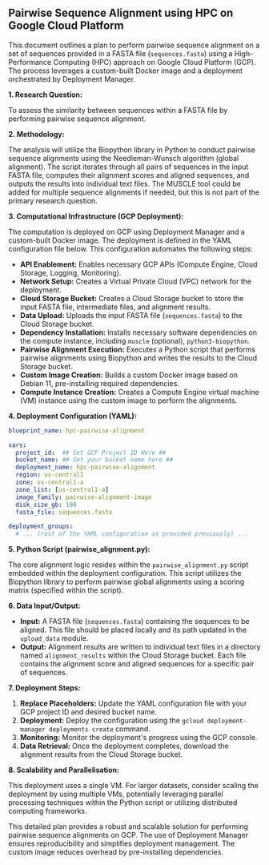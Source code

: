 ## Pairwise Sequence Alignment using HPC on Google Cloud Platform

This document outlines a plan to perform pairwise sequence alignment on a set of sequences provided in a FASTA file (`sequences.fasta`) using a High-Performance Computing (HPC) approach on Google Cloud Platform (GCP). The process leverages a custom-built Docker image and a deployment orchestrated by Deployment Manager.


**1. Research Question:**

To assess the similarity between sequences within a FASTA file by performing pairwise sequence alignment.


**2. Methodology:**

The analysis will utilize the Biopython library in Python to conduct pairwise sequence alignments using the Needleman-Wunsch algorithm (global alignment). The script iterates through all pairs of sequences in the input FASTA file, computes their alignment scores and aligned sequences, and outputs the results into individual text files.  The MUSCLE tool could be added for multiple sequence alignments if needed, but this is not part of the primary research question.

**3. Computational Infrastructure (GCP Deployment):**

The computation is deployed on GCP using Deployment Manager and a custom-built Docker image. The deployment is defined in the YAML configuration file below.  This configuration automates the following steps:

* **API Enablement:** Enables necessary GCP APIs (Compute Engine, Cloud Storage, Logging, Monitoring).
* **Network Setup:** Creates a Virtual Private Cloud (VPC) network for the deployment.
* **Cloud Storage Bucket:** Creates a Cloud Storage bucket to store the input FASTA file, intermediate files, and alignment results.
* **Data Upload:** Uploads the input FASTA file (`sequences.fasta`) to the Cloud Storage bucket.
* **Dependency Installation:** Installs necessary software dependencies on the compute instance, including `muscle` (optional), `python3-biopython`.
* **Pairwise Alignment Execution:** Executes a Python script that performs pairwise alignments using Biopython and writes the results to the Cloud Storage bucket.
* **Custom Image Creation:** Builds a custom Docker image based on Debian 11, pre-installing required dependencies.
* **Compute Instance Creation:** Creates a Compute Engine virtual machine (VM) instance using the custom image to perform the alignments.


**4. Deployment Configuration (YAML):**

```yaml
blueprint_name: hpc-pairwise-alignment

vars:
  project_id:  ## Set GCP Project ID Here ##
  bucket_name: ## Set your bucket name here ##
  deployment_name: hpc-pairwise-alignment
  region: us-central1
  zone: us-central1-a
  zone_list: [us-central1-a]
  image_family: pairwise-alignment-image
  disk_size_gb: 100
  fasta_file: sequences.fasta

deployment_groups:
  # ... (rest of the YAML configuration as provided previously) ...
```

**5. Python Script (pairwise_alignment.py):**

The core alignment logic resides within the `pairwise_alignment.py` script embedded within the deployment configuration. This script utilizes the Biopython library to perform pairwise global alignments using a scoring matrix (specified within the script).


**6.  Data Input/Output:**

* **Input:**  A FASTA file (`sequences.fasta`) containing the sequences to be aligned. This file should be placed locally and its path updated in the `upload_data` module.
* **Output:**  Alignment results are written to individual text files in a directory named `alignment_results` within the Cloud Storage bucket. Each file contains the alignment score and aligned sequences for a specific pair of sequences.


**7. Deployment Steps:**

1.  **Replace Placeholders:** Update the YAML configuration file with your GCP project ID and desired bucket name.
2.  **Deployment:** Deploy the configuration using the `gcloud deployment-manager deployments create` command.
3.  **Monitoring:** Monitor the deployment's progress using the GCP console.
4.  **Data Retrieval:** Once the deployment completes, download the alignment results from the Cloud Storage bucket.


**8.  Scalability and Parallelisation:**

This deployment uses a single VM. For larger datasets, consider scaling the deployment by using multiple VMs, potentially leveraging parallel processing techniques within the Python script or utilizing distributed computing frameworks.



This detailed plan provides a robust and scalable solution for performing pairwise sequence alignments on GCP. The use of Deployment Manager ensures reproducibility and simplifies deployment management.  The custom image reduces overhead by pre-installing dependencies.
